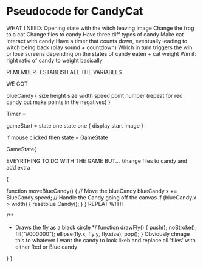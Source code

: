 # Pseudocode for CandyCat


WHAT I NEED:
Opening state with the witch leaving image
Change the frog to a cat
Change flies to candy
Have three diff types of candy
Make cat interact with candy
Have a timer that counts down, eventually leading to witch being back (play sound + countdown)
Which in turn triggers the win or lose screens depending on the states of candy eaten + cat weight
Win if: right ratio of candy to weight basically


REMEMBER- ESTABLISH ALL THE VARIABLES

WE GOT

blueCandy {
    size height
    size width
    speed
    point number
    (repeat for red candy but make points in the negatives)
}

Timer = 



gameStart = state one
state one {
display start image
}

if mouse clicked then state = GameState

GameState{

EVEYRTHING TO DO WITH THE GAME BUT...
//hange flies to candy and add extra

{

function moveBlueCandy() {
    // Move the blueCandy
    blueCandy.x += BlueCandy.speed;
    // Handle the Candy going off the canvas
    if (blueCandy.x > width) {
        resetblue Candy();
    }
}
REPEAT WITH

/**
 * Draws the fly as a black circle
 */
function drawFly() {
    push();
    noStroke();
    fill("#000000");
    ellipse(fly.x, fly.y, fly.size);
    pop();
}
Obviously chnage this to whatever I want the candy to look likeb and replace all 'flies' with either Red or Blue candy

}
}